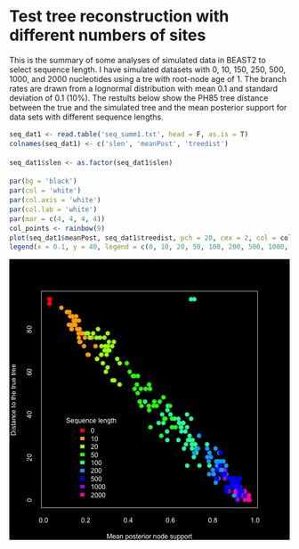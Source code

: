 Test tree reconstruction with different numbers of sites
========================================================

This is the summary of some analyses of simulated data in BEAST2 to select sequence length. 
I have simulated datasets with 0, 10, 150, 250, 500, 1000, and 2000 nucleotides using a tre with root-node age of 1. The branch rates are drawn from a lognormal distribution with mean 0.1 and standard deviation of 0.1 (10%). 
The restults below show the PH85 tree distance between the true and the simulated tree and the mean posterior support for data sets with different sequence lengths.



```r
seq_dat1 <- read.table('seq_summ1.txt', head = F, as.is = T)
colnames(seq_dat1) <- c('slen', 'meanPost', 'treedist')

seq_dat1$slen <- as.factor(seq_dat1$slen)

par(bg = 'black')
par(col = 'white')
par(col.axis = 'white')
par(col.lab = 'white')
par(mar = c(4, 4, 4, 4))
col_points <- rainbow(9)
plot(seq_dat1$meanPost, seq_dat1$treedist, pch = 20, cex = 2, col = col_points[as.numeric(seq_dat1$slen)], xlab = 'Mean posterior node support', ylab = 'Distance to the true tree')#, xlim = c(0.6, 1), ylim = c(0, 50))
legend(x = 0.1, y = 40, legend = c(0, 10, 20, 50, 100, 200, 500, 1000, 2000), fill  = col_points, title = 'Sequence length')
```

![plot of chunk unnamed-chunk-1](figure/unnamed-chunk-1.png) 




